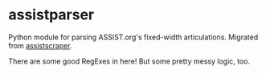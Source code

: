 # assistparser
Python module for parsing ASSIST.org's fixed-width articulations. Migrated from [assistscraper](https://github.com/karinassuni/assistscraper).

There are some good RegExes in here! But some pretty messy logic, too.
